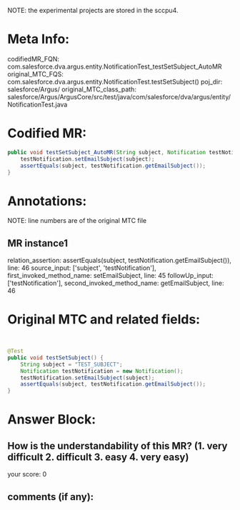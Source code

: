 NOTE: the experimental projects are stored in the sccpu4.

# Meta Info:
codifiedMR_FQN:
com.salesforce.dva.argus.entity.NotificationTest_testSetSubject_AutoMR
original_MTC_FQS:
com.salesforce.dva.argus.entity.NotificationTest.testSetSubject()
poj_dir:
salesforce/Argus/
original_MTC_class_path:
salesforce/Argus/ArgusCore/src/test/java/com/salesforce/dva/argus/entity/NotificationTest.java

# Codified MR:
```java
public void testSetSubject_AutoMR(String subject, Notification testNotification) {
    testNotification.setEmailSubject(subject);
    assertEquals(subject, testNotification.getEmailSubject());
}
```

# Annotations:
NOTE: line numbers are of the original MTC file
## MR instance1
relation_assertion: assertEquals(subject, testNotification.getEmailSubject()), line: 46 
source_input: ['subject', 'testNotification'], first_invoked_method_name: setEmailSubject, line: 45 
followUp_input: ['testNotification'], second_invoked_method_name: getEmailSubject, line: 46 


# Original MTC and related fields:
```java


@Test
public void testSetSubject() {
    String subject = "TEST_SUBJECT";
    Notification testNotification = new Notification();
    testNotification.setEmailSubject(subject);
    assertEquals(subject, testNotification.getEmailSubject());
}

```


# Answer Block: 
## How is the understandability of this MR? (1. very difficult 2. difficult 3. easy 4. very easy)
your score: 0
 
## comments (if any): 
```txt

```